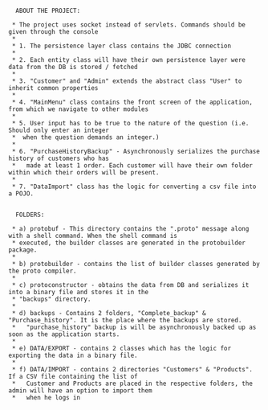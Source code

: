       ABOUT THE PROJECT:

     * The project uses socket instead of servlets. Commands should be given through the console
     *
     * 1. The persistence layer class contains the JDBC connection
     *
     * 2. Each entity class will have their own persistence layer were data from the DB is stored / fetched
     *
     * 3. "Customer" and "Admin" extends the abstract class "User" to inherit common properties
     *
     * 4. "MainMenu" class contains the front screen of the application, from which we navigate to other modules
     *
     * 5. User input has to be true to the nature of the question (i.e. Should only enter an integer
     *  when the question demands an integer.)
     *
     * 6. "PurchaseHistoryBackup" - Asynchronously serializes the purchase history of customers who has
     *   made at least 1 order. Each customer will have their own folder within which their orders will be present.
     *
     * 7. "DataImport" class has the logic for converting a csv file into a POJO.
    
     
      FOLDERS:
     
     * a) protobuf - This directory contains the ".proto" message along with a shell command. When the shell command is
     * executed, the builder classes are generated in the protobuilder package.
     *
     * b) protobuilder - contains the list of builder classes generated by the proto compiler.
     *
     * c) protoconstructor - obtains the data from DB and serializes it into a binary file and stores it in the
     * "backups" directory.
     *
     * d) backups - Contains 2 folders, "Complete_backup" & "Purchase_history". It is the place where the backups are stored.
     *   "purchase_history" backup is will be asynchronously backed up as soon as the application starts.
     *
     * e) DATA/EXPORT - contains 2 classes which has the logic for exporting the data in a binary file.
     *
     * f) DATA/IMPORT - contains 2 directories "Customers" & "Products". If a CSV file containing the list of
     *   Customer and Products are placed in the respective folders, the admin will have an option to import them
     *   when he logs in

